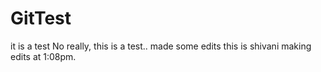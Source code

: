 # GitTest
it is a test
No really, this is a test..
made some edits
this is shivani making edits at 1:08pm.
